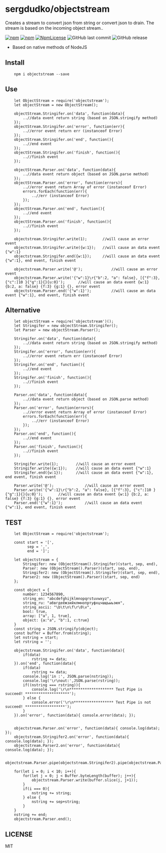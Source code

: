 ﻿
# sergdudko/objectstream
Creates a stream to convert json from string or convert json to drain. The stream is based on the incoming object stream.. 

[![npm](https://img.shields.io/npm/v/@sergdudko/objectstream.svg)](https://www.npmjs.com/package/@sergdudko/objectstream)
[![npm](https://img.shields.io/npm/dy/@sergdudko/objectstream.svg)](https://www.npmjs.com/package/@sergdudko/objectstream)
[![NpmLicense](https://img.shields.io/npm/l/@sergdudko/objectstream.svg)](https://www.npmjs.com/package/@sergdudko/objectstream)
![GitHub last commit](https://img.shields.io/github/last-commit/siarheidudko/objectstream.svg)
![GitHub release](https://img.shields.io/github/release/siarheidudko/objectstream.svg)
  
- Based on native methods of NodeJS
  

## Install  
  
```
	npm i objectstream --save
```
  

## Use
    
```
	let ObjectStream = require('objectstream');
	let objectStream = new ObjectStream();
	
	objectStream.Stringifer.on('data', function(data){
		..//data event return string (based on JSON.stringify method)
	});
	objectStream.Stringifer.on('error', function(err){
		..//error event return err (instanceof Error)
	});
	objectStream.Stringifer.on('end', function(){
		..//end event
	});
	objectStream.Stringifer.on('finish', function(){
		..//finish event
	});
	
	objectStream.Parser.on('data', function(data){
		..//data event return object (based on JSON.parse method)
	});
	objectStream.Parser.on('error', function(errors){
		..//error event return Array of error (instanceof Error)
		errors.forEach(function(err){
			..//err (instanceof Error)
		});
	});
	objectStream.Parser.on('end', function(){
		..//end event
	});
	objectStream.Parser.on('finish', function(){
		..//finish event
	});
	
	objectstream.Stringifer.write(1);		//will cause an error event
	objectstream.Stringifer.write({w:1});	//will cause an data event {"w":1}
	objectstream.Stringifer.end({w:1});		//will cause an data event {"w":1}, end event, finish event

	objectstream.Parser.write('@');				//will cause an error event
	objectstream.Parser.write('{"w":1}\r{"b":2, "a": false}, [{"f":3}, {"c":]10 }{"g":1}{}{u:0}');		//will cause an data event {w:1} {b:2, a: false} {f:3} {g:1} {}, error event 
	objectstream.Parser.end('{"w":1}');			//will cause an data event {"w":1}, end event, finish event
```
    
## Alternative  
```
	let objectStream = require('objectstream')();
	let Stringifer = new objectStream.Stringifer();
	let Parser = new objectStream.Parser();	
	
	Stringifer.on('data', function(data){
		..//data event return string (based on JSON.stringify method)
	});
	Stringifer.on('error', function(err){
		..//error event return err (instanceof Error)
	});
	Stringifer.on('end', function(){
		..//end event
	});
	Stringifer.on('finish', function(){
		..//finish event
	});
	
	Parser.on('data', function(data){
		..//data event return object (based on JSON.parse method)
	});
	Parser.on('error', function(errors){
		..//error event return Array of error (instanceof Error)
		errors.forEach(function(err){
			..//err (instanceof Error)
		});
	});
	Parser.on('end', function(){
		..//end event
	});
	Parser.on('finish', function(){
		..//finish event
	});
	
	Stringifer.write(1);		//will cause an error event
	Stringifer.write({w:1});	//will cause an data event {"w":1}
	Stringifer.end({w:1});		//will cause an data event {"w":1}, end event, finish event

	Parser.write('@');				//will cause an error event
	Parser.write('{"w":1}\r{"b":2, "a": false}, [{"f":3}, {"c":]10 }{"g":1}{}{u:0}');		//will cause an data event {w:1} {b:2, a: false} {f:3} {g:1} {}, error event 
	Parser.end('{"w":1}');			//will cause an data event {"w":1}, end event, finish event
```

## TEST  
```
	let ObjectStream = require('objectstream');

	const start = '[',
		  sep = ',',
		  end = ']';
		  
	let objectstream = {
		Stringifer: new (ObjectStream().Stringifer)(start, sep, end),
		Parser: new (ObjectStream().Parser)(start, sep, end),
		Stringifer2: new (ObjectStream().Stringifer)(start, sep, end),
		Parser2: new (ObjectStream().Parser)(start, sep, end)
	};

	const object = {
		number: 1234567890,
		string_en: "abcdefghijklmnopqrstuvwxyz",
		string_ru: "абвгдеёжзийклмнопртуфхцчшщъыьэюя",
		string_ascii: "\b\t\n\f\r\0\v",
		bool: true,
		array: ["a", 1, true],
		object: {a:"a", "b":1, c:true}
	}
	const string = JSON.stringify(object);
	const buffer = Buffer.from(string);
	let nstring = start;
	let rstring = '';

	objectstream.Stringifer.on('data', function(data){
		if(data)
			rstring += data;
	}).on('end', function(data){
		if(data)
			rstring += data;
		console.log('in :', JSON.parse(nstring));
		console.log('\r\nout:',JSON.parse(rstring));
		if((nstring === rstring)){
			console.log('\r\n******************** Test Pipe is succeed! ********************');
		} else {
			console.error('\r\n****************** Test Pipe is not succeed! ******************');
		}
	}).on('error', function(data){ console.error(data); });


	objectstream.Parser.on('error', function(data){ console.log(data); });
	objectstream.Stringifer2.on('error', function(data){ console.log(data); });
	objectstream.Parser2.on('error', function(data){ console.log(data); });

	objectstream.Parser.pipe(objectstream.Stringifer2).pipe(objectstream.Parser2).pipe(objectstream.Stringifer);

	for(let i = 0; i < 10; i++){
		for(let j = 0; j < Buffer.byteLength(buffer); j++){
			objectstream.Parser.write(buffer.slice(j, j+1));
		}
		if(i === 0){
			nstring += string;
		} else {
			nstring += sep+string;
		}
	}
	nstring += end;
	objectstream.Parser.end();
```
  
## LICENSE  
  
MIT  
